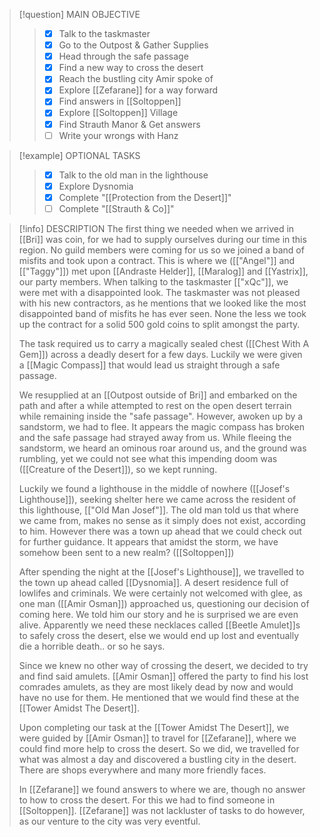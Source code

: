 > [!question] MAIN OBJECTIVE
> > - [x] Talk to the taskmaster
> > - [x] Go to the Outpost & Gather Supplies
> > - [x] Head through the safe passage
> > - [x] Find a new way to cross the desert
> > - [x] Reach the bustling city Amir spoke of
> > - [x] Explore [[Zefarane]] for a way forward
> > - [x] Find answers in [[Soltoppen]]
> > - [x] Explore [[Soltoppen]] Village
> > - [x] Find Strauth Manor & Get answers
> > - [ ] Write your wrongs with Hanz  




> [!example] OPTIONAL TASKS
> > - [x] Talk to the old man in the lighthouse
> > - [x] Explore Dysnomia
> > - [x] Complete "[[Protection from the Desert]]"
> > - [ ] Complete "[[Strauth & Co]]"

> [!info] DESCRIPTION
> The first thing we needed when we arrived in [[Bri]] was coin, for we had to supply ourselves during our time in this region. No guild members were coming for us so we joined a band of misfits and took upon a contract. This is where we ([["Angel"]] and [["Taggy"]]) met upon [[Andraste Helder]], [[Maralog]] and [[Yastrix]], our party members. When talking to the taskmaster [["xQc"]], we were met with a disappointed look. The taskmaster was not pleased with his new contractors, as he mentions that we looked like the most disappointed band of misfits he has ever seen. None the less we took up the contract for a solid 500 gold coins to split amongst the party.
> 
> The task required us to carry a magically sealed chest ([[Chest With A Gem]]) across a deadly desert for a few days. Luckily we were given a [[Magic Compass]] that would lead us straight through a safe passage.
> 
> We resupplied at an [[Outpost outside of Bri]] and embarked on the path and after a while attempted to rest on the open desert terrain while remaining inside the "safe passage". However, awoken up by a sandstorm, we had to flee. It appears the magic compass has broken and the safe passage had strayed away from us. While fleeing the sandstorm, we heard an ominous roar around us, and the ground was rumbling, yet we could not see what this impending doom was ([[Creature of the Desert]]), so we kept running.
> 
> Luckily we found a lighthouse in the middle of nowhere ([[Josef's Lighthouse]]), seeking shelter here we came across the resident of this lighthouse, [["Old Man Josef"]]. The old man told us that where we came from, makes no sense as it simply does not exist, according to him. However there was a town up ahead that we could check out for further guidance. It appears that amidst the storm, we have somehow been sent to a new realm? ([[Soltoppen]])
> 
> After spending the night at the [[Josef's Lighthouse]], we travelled to the town up ahead called [[Dysnomia]]. A desert residence full of lowlifes and criminals. We were certainly not welcomed with glee, as one man ([[Amir Osman]]) approached us, questioning our decision of coming here. We told him our story and he is surprised we are even alive. Apparently we need these necklaces called [[Beetle Amulet]]s to safely cross the desert, else we would end up lost and eventually die a horrible death.. or so he says. 
> 
> Since we knew no other way of crossing the desert, we decided to try and find said amulets. [[Amir Osman]] offered the party to find his lost comrades amulets, as they are most likely dead by now and would have no use for them. He mentioned that we would find these at the [[Tower Amidst The Desert]]. 
> 
> Upon completing our task at the [[Tower Amidst The Desert]], we were guided by [[Amir Osman]] to travel for [[Zefarane]], where we could find more help to cross the desert. So we did, we travelled for what was almost a day and discovered a bustling city in the desert. There are shops everywhere and many more friendly faces.
> 
> In [[Zefarane]] we found answers to where we are, though no answer to how to cross the desert. For this we had to find someone in [[Soltoppen]]. [[Zefarane]] was not lackluster of tasks to do however, as our venture to the city was very eventful.

